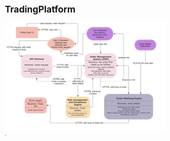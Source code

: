 # TradingPlatform

![TradingPlatform Architecture](/docs/Architecture.png "TradingPlatform Architecture").